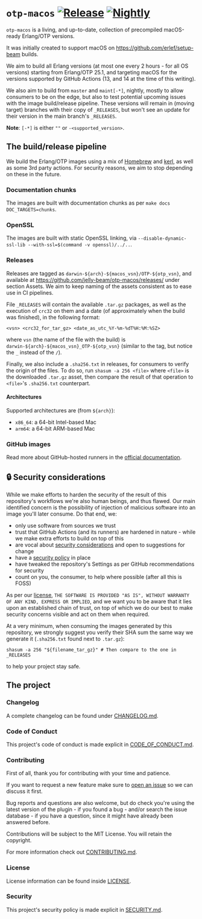 # `otp-macos` [![Release][release-img]][release] [![Nightly][nightly-img]][nightly]

[release]: https://github.com/jelly-beam/otp-macos/actions/workflows/release.yml?query=branch%3Amain
[release-img]: https://github.com/jelly-beam/otp-macos/actions/workflows/release.yml/badge.svg?branch=main
[nightly]: https://github.com/jelly-beam/otp-macos/actions/workflows/nightly.yml?query=branch%3Amain
[nightly-img]: https://github.com/jelly-beam/otp-macos/actions/workflows/nightly.yml/badge.svg?branch=main

`otp-macos` is a living, and up-to-date, collection of precompiled macOS-ready Erlang/OTP versions.

It was initially created to support macOS on <https://github.com/erlef/setup-beam> builds.

We aim to build all Erlang versions (at most one every 2 hours - for all OS versions) starting from
Erlang/OTP 25.1, and targeting macOS for the versions supported by GitHub Actions (13, and 14
at the time of this writing).

We also aim to build from `master` and `maint[-*]`, nightly, mostly to allow consumers to be on the
edge, but also to test potential upcoming issues with the image build/release pipeline. These
versions will remain in (moving target) branches with their copy of `_RELEASES`, but won't see
an update for their version in the main branch's `_RELEASES`.

**Note**: `[-*]` is either `""` or `-<supported_version>`.

## The build/release pipeline

We build the Erlang/OTP images using a mix of [Homebrew](https://brew.sh/) and
[kerl](https://github.com/kerl/kerl), as well as some 3rd party actions. For security reasons, we
aim to stop depending on these in the future.

### Documentation chunks

The images are built with documentation chunks as per `make docs DOC_TARGETS=chunks`.

### OpenSSL

The images are built with static OpenSSL linking, via
`--disable-dynamic-ssl-lib --with-ssl=$(command -v openssl)/../..`.

### Releases

Releases are tagged as `darwin-${arch}-${macos_vsn}/OTP-${otp_vsn}`, and available at
<https://github.com/jelly-beam/otp-macos/releases/> under section Assets. We aim to keep naming
of the assets consistent as to ease use in CI pipelines.

File `_RELEASES` will contain the available `.tar.gz` packages, as well as the execution of
`crc32` on them and a date (of approximately when the build was finished), in the following format:

```plain
<vsn> <crc32_for_tar_gz> <date_as_utc_%Y-%m-%dT%H:%M:%SZ>
```

where `vsn` (the name of the file with the build) is `darwin-${arch}-${macos_vsn}_OTP-${otp_vsn}` (similar
to the tag, but notice the `_` instead of the `/`).

Finally, we also include a `.sha256.txt` in releases, for consumers to verify the origin of the
files. To do so, run `shasum -a 256 <file>` where `<file>` is the downloaded `.tar.gz` asset,
then compare the result of that operation to `<file>`'s `.sha256.txt` counterpart.

#### Architectures

Supported architectures are (from `${arch}`):

- `x86_64`: a 64-bit Intel-based Mac
- `arm64`: a 64-bit ARM-based Mac

### GitHub images

Read more about GitHub-hosted runners in the
[official documentation](https://docs.github.com/en/actions/using-github-hosted-runners/about-github-hosted-runners).

## 🔒 Security considerations

While we make efforts to harden the security of the result of this repository's workflows we're also
human beings, and thus flawed. Our main identified concern is the possibility of injection of
malicious software into an image you'll later consume. Do that end, we:

- only use software from sources we trust
- trust that GitHub Actions (and its runners) are hardened in nature - while we make extra efforts
to build on top of this
- are vocal about [security considerations](https://github.com/jelly-beam/otp-macos/issues?q=label%3A%22security+consideration%22)
and open to suggestions for change
- have a [security policy](https://github.com/jelly-beam/otp-macos/blob/main/SECURITY.md) in place
- have tweaked the repository's Settings as per GitHub recommendations for security
- count on you, the consumer, to help where possible (after all this is FOSS)

As per our [license](https://github.com/jelly-beam/otp-macos/blob/main/LICENSE),
`THE SOFTWARE IS PROVIDED "AS IS", WITHOUT WARRANTY OF ANY KIND, EXPRESS OR IMPLIED`, and we want
you to be aware that it lies upon an established chain of trust, on top of which we do our best to
make security concerns visible and act on them when required.

At a very minimum, when consuming the images generated by this repository, we strongly suggest you
verify their SHA sum the same way we generate it (`.sha256.txt` found next to `.tar.gz`):

```console
shasum -a 256 "${filename_tar_gz}" # Then compare to the one in _RELEASES
```

to help your project stay safe.

## The project

### Changelog

A complete changelog can be found under [CHANGELOG.md](https://github.com/jelly-beam/otp-macos/blob/main/CHANGELOG.md).

### Code of Conduct

This project's code of conduct is made explicit in [CODE_OF_CONDUCT.md](https://github.com/jelly-beam/otp-macos/blob/main/CODE_OF_CONDUCT.md).

### Contributing

First of all, thank you for contributing with your time and patience.

If you want to request a new feature make sure to
[open an issue](https://github.com/jelly-beam/otp-macos/issues) so we can
discuss it first.

Bug reports and questions are also welcome, but do check you're using the latest version of the
plugin - if you found a bug - and/or search the issue database - if you have a question, since it
might have already been answered before.

Contributions will be subject to the MIT License.
You will retain the copyright.

For more information check out [CONTRIBUTING.md](https://github.com/jelly-beam/otp-macos/blob/main/CONTRIBUTING.md).

### License

License information can be found inside [LICENSE](https://github.com/jelly-beam/otp-macos/blob/main/LICENSE).

### Security

This project's security policy is made explicit in [SECURITY.md](https://github.com/jelly-beam/otp-macos/blob/main/SECURITY.md).
